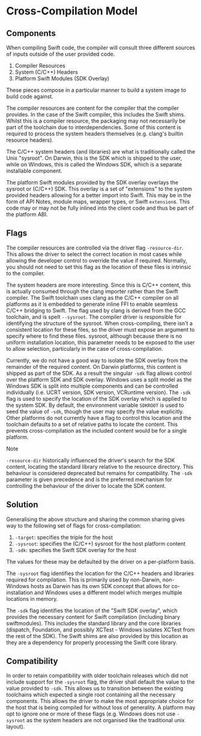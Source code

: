 
# Cross-Compilation Model

## Components

When compiling Swift code, the compiler will consult three different sources of
inputs outside of the user provided code.

1. Compiler Resources
2. System (C/C++) Headers
3. Platform Swift Modules (SDK Overlay)

These pieces compose in a particular manner to build a system image to build
code against.

The compiler resources are content for the compiler that the compiler provides.
In the case of the Swift compiler, this includes the Swift shims. Whilst this is
a compiler resource, the packaging may not necessarily be part of the toolchain
due to interdependencies. Some of this content is required to process the
system headers themselves (e.g. clang's builtin resource headers).

The C/C++ system headers (and libraries) are what is traditionally called the
Unix "sysroot". On Darwin, this is the SDK which is shipped to the user, while
on Windows, this is called the Windows SDK, which is a separate installable
component.

The platform Swift modules provided by the SDK overlay overlays the sysroot or
(C/C++) SDK. This overlay is a set of "extensions" to the system provided
headers allowing for a better import into Swift. This may be in the form of API
Notes, module maps, wrapper types, or Swift `extension`s. This code may or may
not be fully inlined into the client code and thus be part of the platform ABI.

## Flags

The compiler resources are controlled via the driver flag `-resource-dir`.
This allows the driver to select the correct location in most cases while
allowing the developer control to override the value if required.
Normally, you should not need to set this flag as the location of these files is intrinsic to the compiler.

The system headers are more interesting. Since this is C/C++ content, this is
actually consumed through the clang importer rather than the Swift compiler. The
Swift toolchain uses clang as the C/C++ compiler on all platforms as it is
embedded to generate inline FFI to enable seamless C/C++ bridging to Swift. The
flag used by clang is derived from the GCC toolchain, and is spelt `--sysroot`.
The compiler driver is responsible for identifying the structure of the sysroot. When cross-compiling, there isn't a consistent location for these files, so the driver must expose an argument to specify where to find these files.
sysroot, although because there is no uniform installation location, this
parameter needs to be exposed to the user to allow selection, particularly in
the case of cross-compilation.

Currently, we do not have a good way to isolate the SDK overlay from the
remainder of the required content. On Darwin platforms, this content is shipped
as part of the SDK. As a result the singular `-sdk` flag allows control over the
platform SDK and SDK overlay. Windows uses a split model as the Windows SDK is
split into multiple components and can be controlled individually (i.e. UCRT
version, SDK version, VCRuntime version). The `-sdk` flag is used to specify the
location of the SDK overlay which is applied to the system SDK. By default, the
environment variable `SDKROOT` is used to seed the value of `-sdk`, though the
user may specify the value explicitly. Other platforms do not currently have a
flag to control this location and the toolchain defaults to a set of relative
paths to locate the content. This prevents cross-compilation as the included
content would be for a single platform.

> [!NOTE]
> `-resource-dir` historically influenced the driver's search for the SDK content, locating the standard library relative to the resource directory. This behaviour is considered deprecated but remains for compatibility. The `-sdk` parameter is given precedence and is the preferred mechanism for controlling the behaviour of the driver to locate the SDK content.

## Solution

Generalising the above structure and sharing the common sharing gives way to the
following set of flags for cross-compilation:

1. `-target`: specifies the triple for the host
2. `-sysroot`: specifies the (C/C++) sysroot for the host platform content
3. `-sdk`: specifies the Swift SDK overlay for the host

The values for these may be defaulted by the driver on a per-platform basis.

The `-sysroot` flag identifies the location for the C/C++ headers and libraries required for compilation. This is primarily used by non-Darwin, non-Windows hosts as Darwin has its own SDK concept that allows for co-installation and Windows uses a different model which merges multiple locations in memory.

The `-sdk` flag identifies the location of the "Swift SDK overlay", which provides the necessary content for Swift compilation (including binary swiftmodules). This includes the standard library and the core libraries (dispatch, Foundation, and possibly XCTest - Windows isolates XCTest from the rest of the SDK). The Swift shims are also provided by this location as they are a dependency for properly processing the Swift core library.

## Compatibility

In order to retain compatibility with older toolchain releases which did not include support for the `-sysroot` flag, the driver shall default the value to the value provided to `-sdk`. This allows us to transition between the existing toolchains which expected a single root containing all the necessary components.
This allows the driver to make the most appropriate choice for the host that is
being compiled for without loss of generality. A platform may opt to ignore one
or more of these flags (e.g. Windows does not use `-sysroot` as the system
headers are not organised like the traditional unix layout).
